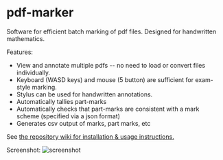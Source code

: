 # pdf-marker

Software for efficient batch marking of pdf files. Designed for handwritten mathematics.

Features:
- View and annotate multiple pdfs -- no need to load or convert files individually.  
- Keyboard (WASD keys) and mouse (5 button) are sufficient for exam-style marking.
- Stylus can be used for handwritten annotations.
- Automatically tallies part-marks 
- Automatically checks that part-marks are consistent with a mark scheme (specified via a json format) 
- Generates csv output of marks, part marks, etc

See [the repository wiki for installation & usage instructions.](https://github.com/nicfreeman1209/pdf-marker/wiki)

Screenshot:
![screenshot](https://user-images.githubusercontent.com/14160941/94352010-8c3e9b00-0057-11eb-8acc-48d1dad72b9e.png)


